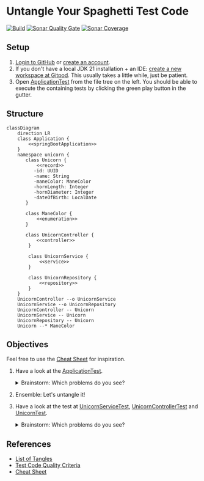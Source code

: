 # Untangle Your Spaghetti Test Code

[![Build](https://github.com/mkutz/untangle-your-spaghetti-test-code/actions/workflows/build.yml/badge.svg)](https://github.com/mkutz/untangle-your-spaghetti-test-code/actions/workflows/build.yml)
[![Sonar Quality Gate](https://img.shields.io/sonar/quality_gate/mkutz_untangle-your-spaghetti-test-code?server=https%3A%2F%2Fsonarcloud.io)](https://sonarcloud.io/dashboard?id=mkutz_untangle-your-spaghetti-test-code)
[![Sonar Coverage](https://img.shields.io/sonar/coverage/mkutz_untangle-your-spaghetti-test-code?server=http%3A%2F%2Fsonarcloud.io)](https://sonarcloud.io/dashboard?id=mkutz_untangle-your-spaghetti-test-code)


## Setup

1. [Login to GitHub](https://github.com/login) or [create an account](https://github.com/join).
2. If you don't have a local JDK 21 installation + an IDE:
   [create a new workspace at Gitpod](https://gitpod.io/#https://github.com/mkutz/untangle-your-spaghetti-test-code).
   This usually takes a little while, just be patient.
3. Open [ApplicationTest] from the file tree on the left. You should be able to execute the containing tests by clicking the green play button in the gutter.

## Structure

```mermaid
classDiagram
    direction LR
    class Application {
        <<springBootApplication>>
    }
    namespace unicorn {
       class Unicorn {
           <<record>>
          -id: UUID
          -name: String
          -maneColor: ManeColor
          -hornLength: Integer
          -hornDiameter: Integer
          -dateOfBirth: LocalDate
       }

       class ManeColor {
           <<enumeration>>
       }

       class UnicornController {
           <<controller>>
        }

        class UnicornService {
            <<service>>
        }

        class UnicornRepository {
            <<repository>>
        }
    }
    UnicornController --o UnicornService
    UnicornService --o UnicornRepository
    UnicornController -- Unicorn
    UnicornService -- Unicorn
    UnicornRepository -- Unicorn
    Unicorn --* ManeColor
```

## Objectives

Feel free to use the [Cheat Sheet] for inspiration.

1. Have a look at the [ApplicationTest].

   <details><summary>Brainstorm: Which problems do you see?</summary>

   - Do you understand **what's being tested**?
   - Is there a proper **arrange, act, assert structure** in the test cases?
   - Are the **names of test cases and variables** consistent?\
     Does it help to understand implications of failures?\
     Does it help to find the corresponding code?
   - Do you understand **how the test works technically**?
   - Do you see **where the test data is coming from**?
   - Which **code duplications** do you find?\
     How would you reduce them?
   - Are the [Test Code Quality Criteria](TESTCODE_QUALITY_CRITERIA.md) applied?

   </details>

2. Ensemble: Let's untangle it!

3. Have a look at the test at [UnicornServiceTest], [UnicornControllerTest] and [UnicornTest].

   <details><summary>Brainstorm: Which problems do you see?</summary>

   - Which **layer of the testing pyramid** is this test on?\
     Is the layer appropriate for the test cases?
     Can we move tests here?

     </details>

## References

- [List of Tangles](TANGLES.md)
- [Test Code Quality Criteria](TESTCODE_QUALITY_CRITERIA.md)
- [Cheat Sheet]

[ApplicationTest]: <src/test/java/com/agiletestingdays/untangletestcode/unicornservice/ApplicationTest.java>
[UnicornControllerTest]: <src/test/java/com/agiletestingdays/untangletestcode/unicornservice/unicorn/UnicornControllerTest.java>
[UnicornServiceTest]: <src/test/java/com/agiletestingdays/untangletestcode/unicornservice/unicorn/UnicornServiceTest.java>
[UnicornTest]: <src/test/java/com/agiletestingdays/untangletestcode/unicornservice/unicorn/UnicornTest.java>
[data.sql]: <src/test/resources/data.sql>
[Cheat Sheet]: <cheat-sheet.pdf>
[Baeldung on Instancio]: <https://www.baeldung.com/java-test-data-instancio>
[Instancio]: <https://www.instancio.org/>

